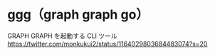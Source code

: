 # ggg（graph graph go）

GRAPH GRAPH を起動する CLI ツール
https://twitter.com/monkukui2/status/1164029803684483074?s=20
